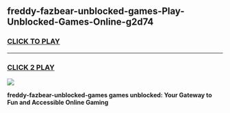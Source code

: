 
## freddy-fazbear-unblocked-games-Play-Unblocked-Games-Online-g2d74
<h3>
<a href="https://premium76.site?title=freddy-fazbear-unblocked-games&ref=24A">CLICK TO PLAY</a></h3>
<hr>

<h3>
<a href="https://premium76.site?title=freddy-fazbear-unblocked-games&ref=24A">CLICK 2 PLAY</a>
  
</h3>

<a href="https://premium76.site?title=freddy-fazbear-unblocked-games&ref=24A"><img src="https://clearcache.store/games.png"></a>


**freddy-fazbear-unblocked-games games unblocked: Your Gateway to Fun and Accessible Online Gaming**
